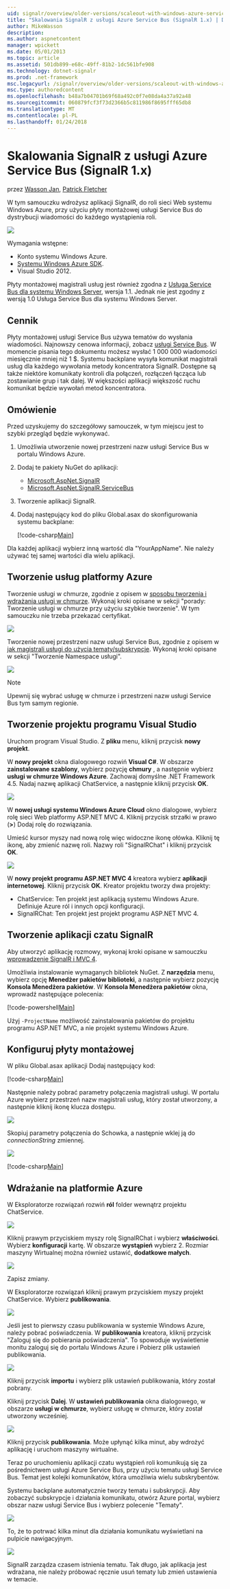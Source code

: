 ```yaml
---
uid: signalr/overview/older-versions/scaleout-with-windows-azure-service-bus
title: "Skalowania SignalR z usługi Azure Service Bus (SignalR 1.x) | Dokumentacja firmy Microsoft"
author: MikeWasson
description: 
ms.author: aspnetcontent
manager: wpickett
ms.date: 05/01/2013
ms.topic: article
ms.assetid: 501db899-e68c-49ff-81b2-1dc561bfe908
ms.technology: dotnet-signalr
ms.prod: .net-framework
msc.legacyurl: /signalr/overview/older-versions/scaleout-with-windows-azure-service-bus
msc.type: authoredcontent
ms.openlocfilehash: b48a7b04701b69f68a492c0f7e08da4a37a92a48
ms.sourcegitcommit: 060879fcf3f73d2366b5c811986f8695fff65db8
ms.translationtype: MT
ms.contentlocale: pl-PL
ms.lasthandoff: 01/24/2018
---
```

<a name="signalr-scaleout-with-azure-service-bus-signalr-1x"></a>Skalowania SignalR z usługi Azure Service Bus (SignalR 1.x)
====================
przez [Wasson Jan](https://github.com/MikeWasson), [Patrick Fletcher](https://github.com/pfletcher)

W tym samouczku wdrożysz aplikacji SignalR, do roli sieci Web systemu Windows Azure, przy użyciu płyty montażowej usługi Service Bus do dystrybucji wiadomości do każdego wystąpienia roli.

![](scaleout-with-windows-azure-service-bus/_static/image1.png)

Wymagania wstępne:

- Konto systemu Windows Azure.
- [Systemu Windows Azure SDK](https://go.microsoft.com/fwlink/?linkid=254364&amp;clcid=0x409).
- Visual Studio 2012.

Płyty montażowej magistrali usług jest również zgodna z [Usługa Service Bus dla systemu Windows Server](https://msdn.microsoft.com/library/windowsazure/dn282144.aspx), wersja 1.1. Jednak nie jest zgodny z wersją 1.0 Usługa Service Bus dla systemu Windows Server.

## <a name="pricing"></a>Cennik

Płyty montażowej usługi Service Bus używa tematów do wysłania wiadomości. Najnowszy cenowa informacji, zobacz [usługi Service Bus](https://azure.microsoft.com/pricing/details/service-bus/). W momencie pisania tego dokumentu możesz wysłać 1 000 000 wiadomości miesięcznie mniej niż 1 $. Systemu backplane wysyła komunikat magistrali usług dla każdego wywołania metody koncentratora SignalR. Dostępne są także niektóre komunikaty kontroli dla połączeń, rozłączeń łącząca lub zostawianie grup i tak dalej. W większości aplikacji większość ruchu komunikat będzie wywołań metod koncentratora.

## <a name="overview"></a>Omówienie

Przed uzyskujemy do szczegółowy samouczek, w tym miejscu jest to szybki przegląd będzie wykonywać.

1. Umożliwia utworzenie nowej przestrzeni nazw usługi Service Bus w portalu Windows Azure.
2. Dodaj te pakiety NuGet do aplikacji: 

    - [Microsoft.AspNet.SignalR](http://nuget.org/packages/Microsoft.AspNet.SignalR)
    - [Microsoft.AspNet.SignalR.ServiceBus](http://www.nuget.org/packages/SignalR.WindowsAzureServiceBus)
3. Tworzenie aplikacji SignalR.
4. Dodaj następujący kod do pliku Global.asax do skonfigurowania systemu backplane: 

    [!code-csharp[Main](scaleout-with-windows-azure-service-bus/samples/sample1.cs)]

Dla każdej aplikacji wybierz inną wartość dla "YourAppName". Nie należy używać tej samej wartości dla wielu aplikacji.

## <a name="create-the-azure-services"></a>Tworzenie usług platformy Azure

Tworzenie usługi w chmurze, zgodnie z opisem w [sposobu tworzenia i wdrażania usługi w chmurze](https://docs.microsoft.com/azure/cloud-services/cloud-services-how-to-create-deploy). Wykonaj kroki opisane w sekcji "porady: Tworzenie usługi w chmurze przy użyciu szybkie tworzenie". W tym samouczku nie trzeba przekazać certyfikat.

![](scaleout-with-windows-azure-service-bus/_static/image2.png)

Tworzenie nowej przestrzeni nazw usługi Service Bus, zgodnie z opisem w [jak magistrali usługi do użycia tematy/subskrypcje](https://docs.microsoft.com/azure/service-bus-messaging/service-bus-dotnet-how-to-use-topics-subscriptions). Wykonaj kroki opisane w sekcji "Tworzenie Namespace usługi".

![](scaleout-with-windows-azure-service-bus/_static/image3.png)

> [!NOTE]
> Upewnij się wybrać usługę w chmurze i przestrzeni nazw usługi Service Bus tym samym regionie.


## <a name="create-the-visual-studio-project"></a>Tworzenie projektu programu Visual Studio

Uruchom program Visual Studio. Z **pliku** menu, kliknij przycisk **nowy projekt**.

W **nowy projekt** okna dialogowego rozwiń **Visual C#**. W obszarze **zainstalowane szablony**, wybierz pozycję **chmury** , a następnie wybierz **usługi w chmurze Windows Azure**. Zachowaj domyślne .NET Framework 4.5. Nadaj nazwę aplikacji ChatService, a następnie kliknij przycisk **OK**.

![](scaleout-with-windows-azure-service-bus/_static/image4.png)

W **nowej usługi systemu Windows Azure Cloud** okno dialogowe, wybierz rolę sieci Web platformy ASP.NET MVC 4. Kliknij przycisk strzałki w prawo (**&gt;**) Dodaj rolę do rozwiązania.

Umieść kursor myszy nad nową rolę więc widoczne ikonę ołówka. Kliknij tę ikonę, aby zmienić nazwę roli. Nazwy roli "SignalRChat" i kliknij przycisk **OK**.

![](scaleout-with-windows-azure-service-bus/_static/image5.png)

W **nowy projekt programu ASP.NET MVC 4** kreatora wybierz **aplikacji internetowej**. Kliknij przycisk **OK**. Kreator projektu tworzy dwa projekty:

- ChatService: Ten projekt jest aplikacją systemu Windows Azure. Definiuje Azure ról i innych opcji konfiguracji.
- SignalRChat: Ten projekt jest projekt programu ASP.NET MVC 4.

## <a name="create-the-signalr-chat-application"></a>Tworzenie aplikacji czatu SignalR

Aby utworzyć aplikację rozmowy, wykonaj kroki opisane w samouczku [wprowadzenie SignalR i MVC 4](tutorial-getting-started-with-signalr-and-mvc-4.md).

Umożliwia instalowanie wymaganych bibliotek NuGet. Z **narzędzia** menu, wybierz opcję **Menedżer pakietów biblioteki**, a następnie wybierz pozycję **Konsola Menedżera pakietów**. W **Konsola Menedżera pakietów** okna, wprowadź następujące polecenia:

[!code-powershell[Main](scaleout-with-windows-azure-service-bus/samples/sample2.ps1)]

Użyj `-ProjectName` możliwość zainstalowania pakietów do projektu programu ASP.NET MVC, a nie projekt systemu Windows Azure.

## <a name="configure-the-backplane"></a>Konfiguruj płyty montażowej

W pliku Global.asax aplikacji Dodaj następujący kod:

[!code-csharp[Main](scaleout-with-windows-azure-service-bus/samples/sample3.cs)]

Następnie należy pobrać parametry połączenia magistrali usługi. W portalu Azure wybierz przestrzeń nazw magistrali usług, który został utworzony, a następnie kliknij ikonę klucza dostępu.

![](scaleout-with-windows-azure-service-bus/_static/image6.png)

Skopiuj parametry połączenia do Schowka, a następnie wklej ją do *connectionString* zmiennej.

![](scaleout-with-windows-azure-service-bus/_static/image7.png)

[!code-csharp[Main](scaleout-with-windows-azure-service-bus/samples/sample4.cs)]

## <a name="deploy-to-azure"></a>Wdrażanie na platformie Azure

W Eksploratorze rozwiązań rozwiń **ról** folder wewnątrz projektu ChatService.

![](scaleout-with-windows-azure-service-bus/_static/image8.png)

Kliknij prawym przyciskiem myszy rolę SignalRChat i wybierz **właściwości**. Wybierz **konfiguracji** kartę. W obszarze **wystąpień** wybierz 2. Rozmiar maszyny Wirtualnej można również ustawić, **dodatkowe małych**.

![](scaleout-with-windows-azure-service-bus/_static/image9.png)

Zapisz zmiany.

W Eksploratorze rozwiązań kliknij prawym przyciskiem myszy projekt ChatService. Wybierz **publikowania**.

![](scaleout-with-windows-azure-service-bus/_static/image10.png)

Jeśli jest to pierwszy czasu publikowania w systemie Windows Azure, należy pobrać poświadczenia. W **publikowania** kreatora, kliknij przycisk "Zaloguj się do pobierania poświadczenia". To spowoduje wyświetlenie monitu zaloguj się do portalu Windows Azure i Pobierz plik ustawień publikowania.

![](scaleout-with-windows-azure-service-bus/_static/image11.png)

Kliknij przycisk **importu** i wybierz plik ustawień publikowania, który został pobrany.

Kliknij przycisk **Dalej**. W **ustawień publikowania** okna dialogowego, w obszarze **usługi w chmurze**, wybierz usługę w chmurze, który został utworzony wcześniej.

![](scaleout-with-windows-azure-service-bus/_static/image12.png)

Kliknij przycisk **publikowania**. Może upłynąć kilka minut, aby wdrożyć aplikację i uruchom maszyny wirtualne.

Teraz po uruchomieniu aplikacji czatu wystąpień roli komunikują się za pośrednictwem usługi Azure Service Bus, przy użyciu tematu usługi Service Bus. Temat jest kolejki komunikatów, która umożliwia wielu subskrybentów.

Systemu backplane automatycznie tworzy tematu i subskrypcji. Aby zobaczyć subskrypcje i działania komunikatu, otwórz Azure portal, wybierz obszar nazw usługi Service Bus i wybierz polecenie "Tematy".

![](scaleout-with-windows-azure-service-bus/_static/image13.png)

To, że to potrwać kilka minut dla działania komunikatu wyświetlani na pulpicie nawigacyjnym.

![](scaleout-with-windows-azure-service-bus/_static/image14.png)

SignalR zarządza czasem istnienia tematu. Tak długo, jak aplikacja jest wdrażana, nie należy próbować ręcznie usuń tematy lub zmień ustawienia w temacie.
